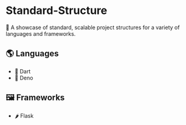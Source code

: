 # Standard-Structure

📂 A showcase of standard, scalable project structures for a variety of languages and frameworks.

## 🌎 Languages

- 🎯 Dart
- 🦕 Deno

## 🖼️ Frameworks

- 🌶 Flask
